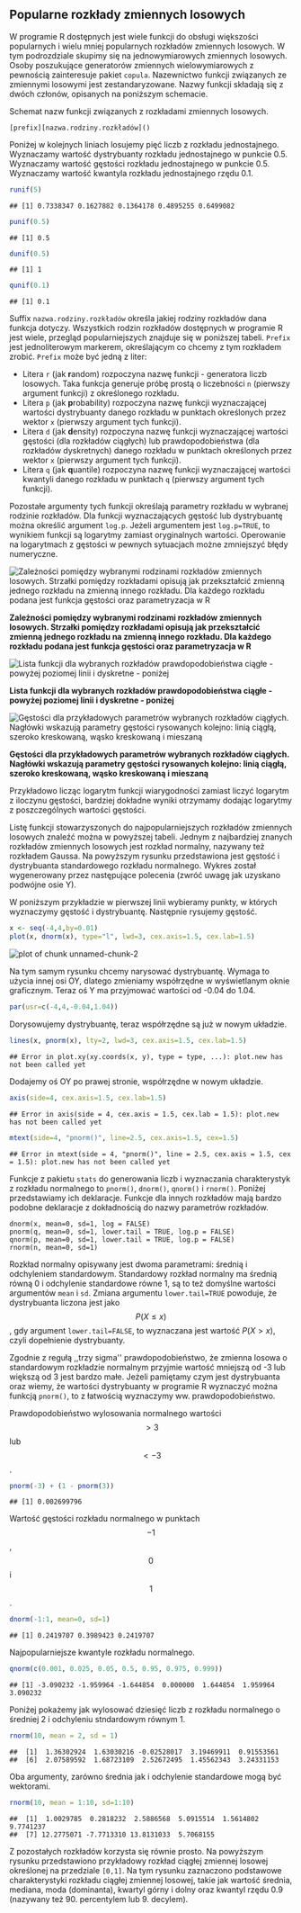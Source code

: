 ## Popularne rozkłady zmiennych losowych

W programie R dostępnych jest wiele funkcji do obsługi większości popularnych i wielu mniej popularnych rozkładów zmiennych losowych. W tym podrozdziale skupimy się na jednowymiarowych zmiennych losowych. Osoby poszukujące generatorów zmiennych wielowymiarowych z pewnością zainteresuje pakiet `copula`.
Nazewnictwo funkcji związanych ze zmiennymi losowymi jest zestandaryzowane. Nazwy funkcji składają się z dwóch członów, opisanych na poniższym schemacie.

Schemat nazw funkcji związanych z rozkładami zmiennych losowych.

```
[prefix][nazwa.rodziny.rozkładów]()
```

Poniżej w kolejnych liniach losujemy pięć liczb z rozkładu jednostajnego. Wyznaczamy wartość dystrybuanty rozkładu jednostajnego w punkcie 0.5. Wyznaczamy wartość gęstości rozkładu jednostajnego w punkcie 0.5. Wyznaczamy wartość kwantyla rozkładu jednostajnego rzędu 0.1.


```r
runif(5)        
```

```
## [1] 0.7338347 0.1627882 0.1364178 0.4895255 0.6499082
```

```r
punif(0.5)        
```

```
## [1] 0.5
```

```r
dunif(0.5)         
```

```
## [1] 1
```

```r
qunif(0.1)
```

```
## [1] 0.1
```

Suffix `nazwa.rodziny.rozkładów` określa jakiej rodziny rozkładów dana funkcja dotyczy. Wszystkich rodzin rozkładów dostępnych w programie R jest wiele, przegląd popularniejszych znajduje się w poniższej tabeli. `Prefix` jest jednoliterowym markerem, określającym co chcemy z tym rozkładem zrobić. `Prefix` może być jedną z liter:

* Litera `r` (jak **r**andom) rozpoczyna nazwę funkcji - generatora liczb losowych. Taka funkcja generuje próbę prostą o liczebności `n` (pierwszy argument funkcji) z określonego rozkładu. 
* Litera `p` (jak **p**robability) rozpoczyna nazwę funkcji wyznaczającej wartości dystrybuanty danego rozkładu w punktach określonych przez wektor `x` (pierwszy argument tych funkcji).
* Litera `d` (jak **d**ensity) rozpoczyna nazwę funkcji wyznaczającej wartości gęstości (dla rozkładów ciągłych) lub prawdopodobieństwa (dla rozkładów dyskretnych) danego rozkładu w punktach określonych przez wektor `x` (pierwszy argument tych funkcji).
* Litera `q` (jak **q**uantile) rozpoczyna nazwę funkcji wyznaczającej wartości kwantyli danego rozkładu w punktach `q` (pierwszy argument tych funkcji). 


Pozostałe argumenty tych funkcji określają parametry rozkładu w wybranej rodzinie rozkładów. Dla funkcji wyznaczających gęstość lub dystrybuantę można określić argument  `log.p`. Jeżeli argumentem jest `log.p=TRUE`, to wynikiem funkcji są logarytmy zamiast oryginalnych wartości. Operowanie na logarytmach z gęstości w pewnych sytuacjach możne zmniejszyć błędy numeryczne. 


![Zależności pomiędzy wybranymi rodzinami rozkładów zmiennych losowych. Strzałki pomiędzy rozkładami opisują jak przekształcić zmienną jednego rozkładu na zmienną innego rozkładu. Dla każdego rozkładu podana jest funkcja gęstości oraz parametryzacja w R](rysunki/generatory1.png)

**Zależności pomiędzy wybranymi rodzinami rozkładów zmiennych losowych. Strzałki pomiędzy rozkładami opisują jak przekształcić zmienną jednego rozkładu na zmienną innego rozkładu. Dla każdego rozkładu podana jest funkcja gęstości oraz parametryzacja w R**

![Lista funkcji dla wybranych rozkładów prawdopodobieństwa ciągłe - powyżej poziomej linii i dyskretne - poniżej](rysunki/generatory2.png)

**Lista funkcji dla wybranych rozkładów prawdopodobieństwa ciągłe - powyżej poziomej linii i dyskretne - poniżej**

![Gęstości dla przykładowych parametrów wybranych rozkładów ciągłych. Nagłówki wskazują parametry gęstości rysowanych kolejno: linią ciągłą, szeroko kreskowaną, wąsko kreskowaną i mieszaną](rysunki/generatory3.png)

**Gęstości dla przykładowych parametrów wybranych rozkładów ciągłych. Nagłówki wskazują parametry gęstości rysowanych kolejno: linią ciągłą, szeroko kreskowaną, wąsko kreskowaną i mieszaną**


Przykładowo licząc logarytm funkcji wiarygodności zamiast liczyć logarytm z iloczynu gęstości, bardziej dokładne wyniki otrzymamy dodając logarytmy z poszczególnych wartości gęstości. 

Listę funkcji stowarzyszonych do najpopularniejszych rozkładów zmiennych losowych znaleźć można w powyższej tabeli.
Jednym z najbardziej znanych rozkładów zmiennych losowych jest rozkład normalny, nazywany też rozkładem Gaussa. Na powyższym rysunku  przedstawiona jest gęstość i dystrybuanta standardowego rozkładu normalnego. Wykres został wygenerowany przez następujące polecenia (zwróć uwagę jak uzyskano podwójne osie Y).

W poniższym przykładzie w pierwszej linii wybieramy punkty, w których wyznaczymy gęstość i dystrybuantę. Następnie rysujemy gęstość. 


```r
x <- seq(-4,4,by=0.01)
plot(x, dnorm(x), type="l", lwd=3, cex.axis=1.5, cex.lab=1.5) 
```

![plot of chunk unnamed-chunk-2](figure/unnamed-chunk-2-1.png)

Na tym samym rysunku chcemy narysować dystrybuantę. Wymaga to użycia innej osi OY, dlatego zmieniamy współrzędne w wyświetlanym oknie graficznym. Teraz oś Y ma przyjmować wartości od -0.04 do 1.04. 


```r
par(usr=c(-4,4,-0.04,1.04))
```

Dorysowujemy dystrybuantę, teraz współrzędne są już w nowym układzie. 


```r
lines(x, pnorm(x), lty=2, lwd=3, cex.axis=1.5, cex.lab=1.5)   
```

```
## Error in plot.xy(xy.coords(x, y), type = type, ...): plot.new has not been called yet
```

Dodajemy oś OY po prawej stronie, współrzędne w nowym układzie.


```r
axis(side=4, cex.axis=1.5, cex.lab=1.5)                    
```

```
## Error in axis(side = 4, cex.axis = 1.5, cex.lab = 1.5): plot.new has not been called yet
```

```r
mtext(side=4, "pnorm()", line=2.5, cex.axis=1.5, cex=1.5)
```

```
## Error in mtext(side = 4, "pnorm()", line = 2.5, cex.axis = 1.5, cex = 1.5): plot.new has not been called yet
```


Funkcje z pakietu `stats` do generowania liczb i wyznaczania charakterystyk z rozkładu normalnego to `pnorm()`, `dnorm()`, `qnorm()` i `rnorm()`. Poniżej przedstawiamy ich deklaracje. Funkcje dla innych rozkładów mają bardzo podobne deklaracje z dokładnością do nazwy parametrów rozkładów.

```
dnorm(x, mean=0, sd=1, log = FALSE)
pnorm(q, mean=0, sd=1, lower.tail = TRUE, log.p = FALSE)
qnorm(p, mean=0, sd=1, lower.tail = TRUE, log.p = FALSE)
rnorm(n, mean=0, sd=1)
```


Rozkład normalny opisywany jest dwoma parametrami: średnią i odchyleniem standardowym. Standardowy rozkład normalny ma średnią równą 0 i odchylenie standardowe równe 1, są to też domyślne wartości argumentów `mean` i `sd`. Zmiana argumentu `lower.tail=TRUE` powoduje, że dystrybuanta liczona jest jako $$P(X \leq x)$$, gdy argument `lower.tail=FALSE`, to wyznaczana jest wartość $P(X > x)$, czyli dopełnienie dystrybuanty. 

Zgodnie z regułą ,,trzy sigma'' prawdopodobieństwo, że zmienna losowa o standardowym rozkładzie normalnym przyjmie wartość mniejszą od -3 lub większą od 3 jest bardzo małe. Jeżeli pamiętamy czym jest dystrybuanta oraz wiemy, że wartości dystrybuanty w programie R wyznaczyć można funkcją `pnorm()`, to z łatwością wyznaczymy ww. prawdopodobieństwo.

Prawdopodobieństwo wylosowania normalnego wartości $$> 3$$ lub $$< -3$$.


```r
pnorm(-3) + (1 - pnorm(3))  
```

```
## [1] 0.002699796
```

Wartość gęstości rozkładu normalnego w punktach $$-1$$, $$0$$ i $$1$$.


```r
dnorm(-1:1, mean=0, sd=1)
```

```
## [1] 0.2419707 0.3989423 0.2419707
```


Najpopularniejsze kwantyle rozkładu normalnego.


```r
qnorm(c(0.001, 0.025, 0.05, 0.5, 0.95, 0.975, 0.999))
```

```
## [1] -3.090232 -1.959964 -1.644854  0.000000  1.644854  1.959964  3.090232
```

Poniżej pokażemy jak wylosować dziesięć liczb z rozkładu normalnego o średniej 2 i odchyleniu stndardowym równym 1.


```r
rnorm(10, mean = 2, sd = 1)
```

```
##  [1]  1.36302924  1.63030216 -0.02528017  3.19469911  0.91553561
##  [6]  2.07589592  1.68723109  2.52672495  1.45562343  3.24331153
```

Oba argumenty, zarówno średnia jak i odchylenie standardowe mogą być wektorami.


```r
rnorm(10, mean = 1:10, sd=1:10)
```

```
##  [1]  1.0029785  0.2818232  2.5886568  5.0915514  1.5614802  9.7741237
##  [7] 12.2775071 -7.7713310 13.8131033  5.7068155
```

Z pozostałych rozkładów korzysta się równie prosto.
Na powyższym rysunku przedstawiono przykładowy rozkład ciągłej zmiennej losowej określonej na przedziale `[0,1]`. Na tym rysunku zaznaczono podstawowe charakterystyki rozkładu ciągłej zmiennej losowej, takie jak wartość średnia, mediana, moda (dominanta), kwartyl górny i dolny oraz kwantyl rzędu 0.9 (nazywany też 90. percentylem lub 9. decylem).


